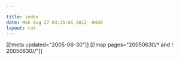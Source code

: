 ```yaml
---

title: index
date: Mon Aug 27 03:35:01 2012 -0400
layout: rut
---
```


[[!meta updated="2005-06-30"]]
[[!map pages="20050630/* and ! 20050630/*/*"]]

